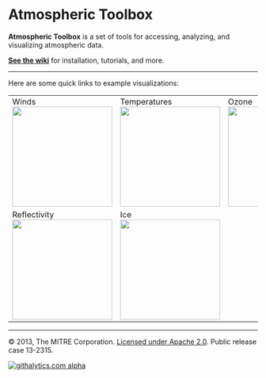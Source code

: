 Atmospheric Toolbox
===========

**Atmospheric Toolbox** is a set of tools for accessing, analyzing, and visualizing atmospheric data.
 
**[See the wiki](https://github.com/atmospheric/atmospheric/wiki)** for installation, tutorials, and more.

<hr>

Here are some quick links to example visualizations:

<table>
  <tr height="207" valign="top">
    <td>Winds<br><a href="https://github.com/atmospheric/atmospheric/wiki/Basic-Tutorial#winds"><img src="https://github.com/atmospheric/atmospheric/wiki/images/zoom/wind.png" width="202"></a></td>
    <td>Temperatures<br><a href="https://github.com/atmospheric/atmospheric/wiki/Basic-Tutorial#temperature"><img src="https://github.com/atmospheric/atmospheric/wiki/images/zoom/temperatures.png" width="202"></a></td>
    <td>Ozone<br><a href="https://github.com/atmospheric/atmospheric/wiki/Basic-Tutorial#ozone"><img src="https://github.com/atmospheric/atmospheric/wiki/images/zoom/ozone.png" width="202"></a></td>
    <td>Altitude<br><a href="https://github.com/atmospheric/atmospheric/wiki/Basic-Tutorial#altitude"><img src="https://github.com/atmospheric/atmospheric/wiki/images/zoom/geopotential.png" width="202"></a></td>
  </tr>
  <tr height="207" valign="top">
    <td>Reflectivity<br><a href="https://github.com/atmospheric/atmospheric/wiki/Basic-Tutorial#reflectivity"><img src="https://github.com/atmospheric/atmospheric/wiki/images/zoom/reflective.png" width="202"></a></td>
    <td>Ice<br><a href="https://github.com/atmospheric/atmospheric/wiki/Basic-Tutorial#ice"><img src="https://github.com/atmospheric/atmospheric/wiki/images/zoom/ice.png" width="202"></a></td>
  </tr>
</table>

<hr>

&copy; 2013, The MITRE Corporation. [Licensed under Apache 2.0](LICENSE.md). Public release case 13-2315.

[![githalytics.com alpha](https://cruel-carlota.pagodabox.com/b2ec6096754a35b8379b0b6ec7a33650 "githalytics.com")](http://githalytics.com/atmospheric/atmospheric)
